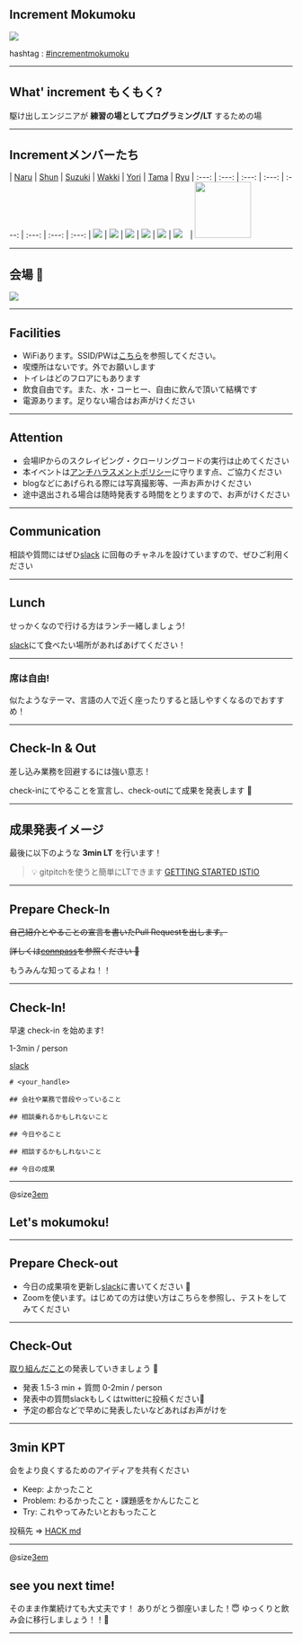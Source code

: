 ## Increment Mokumoku

![](/assets/images/shinjuku-mokumoku-banner.png)

hashtag : [#incrementmokumoku](https://twitter.com/hashtag/incrementmokumoku)

---

## What' increment もくもく?

駆け出しエンジニアが **練習の場としてプログラミング/LT** するための場


---

## Incrementメンバーたち

| [Naru](https://twitter.com/1026NT) | [Shun](https://twitter.com/syu_sss) | [Suzuki](https://twitter.com/1112_suzuki) | [Wakki](https://twitter.com/keita_frog23) | [Yori](https://twitter.com/yoriblog) | [Tama](https://twitter.com/1026NT) | [Ryu](https://twitter.com/ray_20500)
| :---: | :---: | :---: | :---: | :---: | :---: | :---: | :---:
| ![](https://avatars1.githubusercontent.com/u/45118406?s=100&u=7a8a177afc05cd1abd42bbe0b4bc53fdf4d56afa&v=4) | ![](https://avatars1.githubusercontent.com/u/50896582?s=100&u=3dda2303711be850b2c717513e10592a76050db0&v=4) | ![](https://avatars0.githubusercontent.com/u/57358551?s=100&u=a7916448de3fcc7b2c420d92e2a2ff3c160b0c8d&v=4) | ![](https://avatars2.githubusercontent.com/u/47708232?s=100&u=4300a03ff3b6df0ad49fd113aaf1a81c8920183a&v=4) | ![](https://avatars2.githubusercontent.com/u/47884591?s=100&v=4) | ![](https://avatars1.githubusercontent.com/u/45118406?s=100&u=7a8a177afc05cd1abd42bbe0b4bc53fdf4d56afa&v=4)　|  <img src="https://avatars1.githubusercontent.com/u/49740401?s=100&v=4" width="100">

---


## 会場 👏

![](/assets/images/sponsers/repro-logo-colored.png)

---

## Facilities

- WiFiあります。SSID/PWは[こちら](https://www.gaiax.co.jp/community-checkedin/)を参照してください。
- 喫煙所はないです。外でお願いします
- トイレはどのフロアにもあります
- 飲食自由です。また、水・コーヒー、自由に飲んで頂いて結構です
- 電源あります。足りない場合はお声がけください

---

## Attention

- 会場IPからのスクレイピング・クローリングコードの実行は止めてください
- 本イベントは[アンチハラスメントポリシー](http://25.ruby.or.jp/coc.ja.html)に守ります点、ご協力ください
- blogなどにあげられる際には写真撮影等、一声お声かけください
- 途中退出される場合は随時発表する時間をとりますので、お声がけください

---

## Communication

相談や質問にはぜひ[slack](https://increment-yourself.slack.com/) に回毎のチャネルを設けていますので、ぜひご利用ください

---

## Lunch

せっかくなので行ける方はランチ一緒しましょう!

[slack](https://increment-yourself.slack.com/)にて食べたい場所があればあげてください！

---

### 席は自由!

似たようなテーマ、言語の人で近く座ったりすると話しやすくなるのでおすすめ！

---

## Check-In & Out

差し込み業務を回避するには強い意志！

check-inにてやることを宣言し、check-outにて成果を発表します 💪

---

## 成果発表イメージ

最後に以下のような **3min LT** を行います！

> 💡 gitpitchを使うと簡単にLTできます
> [GETTING STARTED ISTIO](https://gitpitch.com/threetreeslight/slides/master?p=shinjuku-mokumoku/17)


---

## Prepare Check-In

~~自己紹介とやることの宣言を書いたPull Requestを出します。~~

~~詳しくは[connpass]()を参照ください 🙏~~

もうみんな知ってるよね！！

---

## Check-In!

早速 check-in を始めます!

1-3min / person

[slack](https://increment-yourself.slack.com/)

```
# <your_handle>

## 会社や業務で普段やっていること

## 相談乗れるかもしれないこと

## 今日やること

## 相談するかもしれないこと

## 今日の成果
```

---

@size[3em](💪)

## Let's mokumoku!

---

## Prepare Check-out

- 今日の成果項を更新し[slack](https://increment-yourself.slack.com/)に書いてください 🎉
- Zoomを使います。はじめての方は使い方はこちらを参照し、テストをしてみてください

---

## Check-Out

[取り組んだこと](https://increment-yourself.slack.com/)の発表していきましょう 👏

- 発表 1.5-3 min + 質問 0-2min / person
- 発表中の質問slackもしくはtwitterに投稿ください💪
- 予定の都合などで早めに発表したいなどあればお声がけを

---

## 3min KPT

会をより良くするためのアイディアを共有ください

- Keep: よかったこと
- Problem: わるかったこと・課題感をかんじたこと
- Try: これやってみたいとおもったこと

投稿先 => [HACK md](https://hackmd.io/@JGVfSJaQTSG3N54ljpgoJw/H12_yl7II/edit)

---

@size[3em](👋)

## see you next time!

そのまま作業続けても大丈夫です！
ありがとう御座いました！😇
ゆっくりと飲み会に移行しましょう！！🍷

---
